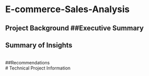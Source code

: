 # E-commerce-Sales-Analysis
## Project Background ##Executive Summary

## Summary of Insights
<br>
##Recommendations
<br>
# Technical Project Information
